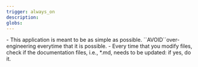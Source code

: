 ```yaml
---
trigger: always_on
description: 
globs: 
---
```


<General>
- This application is meant to be as simple as possible. ``AVOID``over-engineering everytime that it is possible.
</General>

<Documentation>
- Every time that you modify files, check if the documentation files, i.e., *.md, needs to be updated: if yes, do it.
</Documentation>